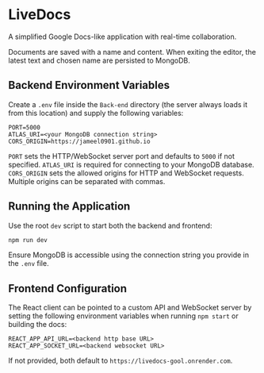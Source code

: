 # LiveDocs

A simplified Google Docs-like application with real-time collaboration.

Documents are saved with a name and content. When exiting the editor, the latest
text and chosen name are persisted to MongoDB.

## Backend Environment Variables
Create a `.env` file inside the `Back-end` directory (the server always loads it from this location) and supply the following variables:

```
PORT=5000
ATLAS_URI=<your MongoDB connection string>
CORS_ORIGIN=https://jameel0901.github.io
```

`PORT` sets the HTTP/WebSocket server port and defaults to `5000` if not specified.
`ATLAS_URI` is required for connecting to your MongoDB database.
`CORS_ORIGIN` sets the allowed origins for HTTP and WebSocket requests. Multiple
origins can be separated with commas.

## Running the Application

Use the root `dev` script to start both the backend and frontend:

```bash
npm run dev
```

Ensure MongoDB is accessible using the connection string you provide in the `.env` file.

## Frontend Configuration

The React client can be pointed to a custom API and WebSocket server by setting the following environment variables when running `npm start` or building the docs:

```
REACT_APP_API_URL=<backend http base URL>
REACT_APP_SOCKET_URL=<backend websocket URL>
```

If not provided, both default to `https://livedocs-gool.onrender.com`.

